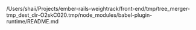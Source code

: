 /Users/shaii/Projects/ember-rails-weightrack/front-end/tmp/tree_merger-tmp_dest_dir-O2skC020.tmp/node_modules/babel-plugin-runtime/README.md